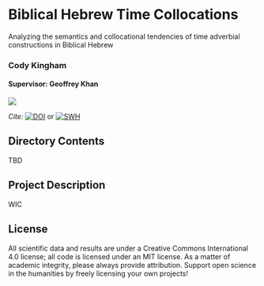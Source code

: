 # Biblical Hebrew Time Collocations 

Analyzing the semantics and collocational tendencies of time adverbial constructions in Biblical Hebrew

### Cody Kingham 
#### Supervisor: Geoffrey Khan

<a href="docs/sponsors.md"><img src="docs/images/sponsor_banner2.png" align="middle"></a>

*Cite:* <a href="https://doi.org/10.5281/zenodo.3626240"><img src="https://zenodo.org/badge/DOI/10.5281/zenodo.3626240.svg" alt="DOI"></a> or
[![SWH](https://archive.softwareheritage.org/badge/origin/https://github.com/CambridgeSemiticsLab/BH_time_collocations/)](https://archive.softwareheritage.org/browse/origin/https://github.com/CambridgeSemiticsLab/BH_time_collocations/)

## Directory Contents

TBD

## Project Description

WIC


## License

All scientific data and results are under a Creative Commons International 4.0 license; all code is licensed under an MIT license. As a matter of academic integrity, please always provide attribution. Support open science in the humanities by freely licensing your own projects! 
